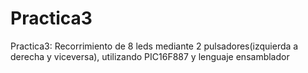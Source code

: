 # Practica3
Practica3: Recorrimiento de 8 leds mediante 2 pulsadores(izquierda a derecha y viceversa), utilizando PIC16F887 y lenguaje ensamblador
